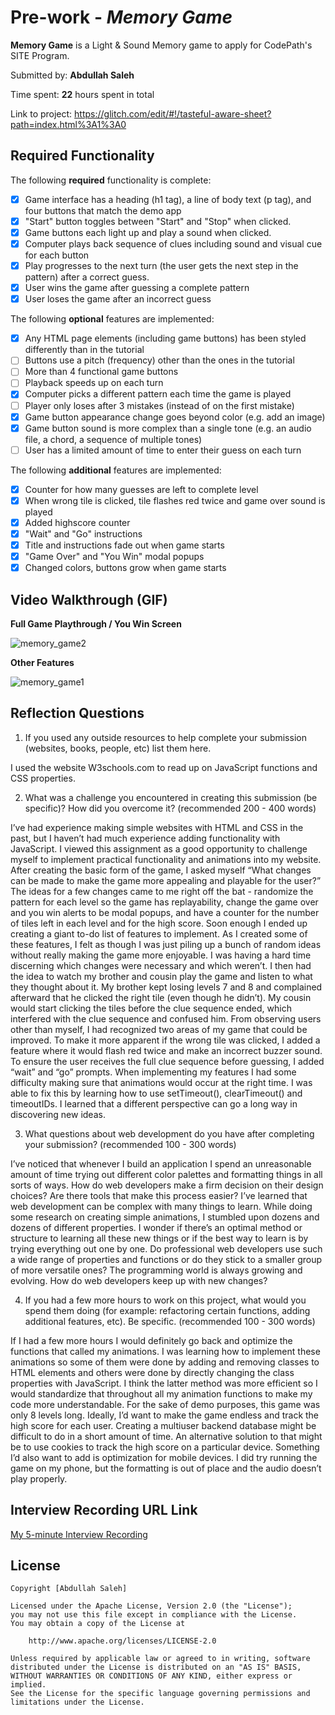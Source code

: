 # Pre-work - *Memory Game*

**Memory Game** is a Light & Sound Memory game to apply for CodePath's SITE Program. 

Submitted by: **Abdullah Saleh**

Time spent: **22** hours spent in total

Link to project: https://glitch.com/edit/#!/tasteful-aware-sheet?path=index.html%3A1%3A0

## Required Functionality

The following **required** functionality is complete:

* [x] Game interface has a heading (h1 tag), a line of body text (p tag), and four buttons that match the demo app
* [x] "Start" button toggles between "Start" and "Stop" when clicked. 
* [x] Game buttons each light up and play a sound when clicked. 
* [x] Computer plays back sequence of clues including sound and visual cue for each button
* [x] Play progresses to the next turn (the user gets the next step in the pattern) after a correct guess. 
* [x] User wins the game after guessing a complete pattern
* [x] User loses the game after an incorrect guess

The following **optional** features are implemented:

* [x] Any HTML page elements (including game buttons) has been styled differently than in the tutorial
* [ ] Buttons use a pitch (frequency) other than the ones in the tutorial
* [ ] More than 4 functional game buttons
* [ ] Playback speeds up on each turn
* [x] Computer picks a different pattern each time the game is played
* [ ] Player only loses after 3 mistakes (instead of on the first mistake)
* [x] Game button appearance change goes beyond color (e.g. add an image)
* [x] Game button sound is more complex than a single tone (e.g. an audio file, a chord, a sequence of multiple tones)
* [ ] User has a limited amount of time to enter their guess on each turn

The following **additional** features are implemented:
* [x] Counter for how many guesses are left to complete level
* [x] When wrong tile is clicked, tile flashes red twice and game over sound is played
* [x] Added highscore counter
* [x] "Wait" and "Go" instructions 
* [x] Title and instructions fade out when game starts 
* [x] "Game Over" and "You Win" modal popups 
* [x] Changed colors, buttons grow when game starts

## Video Walkthrough (GIF)

**Full Game Playthrough / You Win Screen**

![memory_game2](https://user-images.githubusercontent.com/88620119/160011422-63b6a024-a047-4dd8-8ff2-5a85892d0532.gif)

**Other Features**

![memory_game1](https://user-images.githubusercontent.com/88620119/160011460-4adb8768-83e9-4aff-930f-cacf0c326f9a.gif)

## Reflection Questions
1. If you used any outside resources to help complete your submission (websites, books, people, etc) list them here. 

 I used the website W3schools.com to read up on JavaScript functions and CSS properties. 

2. What was a challenge you encountered in creating this submission (be specific)? How did you overcome it? (recommended 200 - 400 words) 

 I’ve had experience making simple websites with HTML and CSS in the past, but I haven’t had much experience adding functionality with JavaScript. I viewed this assignment as a good opportunity to challenge myself to implement practical functionality and animations into my website. After creating the basic form of the game, I asked myself “What changes can be made to make the game more appealing and playable for the user?” The ideas for a few changes came to me right off the bat - randomize the pattern for each level so the game has replayability, change the game over and you win alerts to be modal popups, and have a counter for the number of tiles left in each level and for the high score. Soon enough I ended up creating a giant to-do list of features to implement. As I created some of these features, I felt as though I was just piling up a bunch of random ideas without really making the game more enjoyable. I was having a hard time discerning which changes were necessary and which weren’t. I then had the idea to watch my brother and cousin play the game and listen to what they thought about it. My brother kept losing levels 7 and 8 and complained afterward that he clicked the right tile (even though he didn’t). My cousin would start clicking the tiles before the clue sequence ended, which interfered with the clue sequence and confused him. From observing users other than myself, I had recognized two areas of my game that could be improved. To make it more apparent if the wrong tile was clicked, I added a feature where it would flash red twice and make an incorrect buzzer sound. To ensure the user receives the full clue sequence before guessing, I added “wait” and “go” prompts. When implementing my features I had some difficulty making sure that animations would occur at the right time. I was able to fix this by learning how to use setTimeout(), clearTimeout() and timeoutIDs. I learned that a different perspective can go a long way in discovering new ideas. 
 
3. What questions about web development do you have after completing your submission? (recommended 100 - 300 words) 

  I’ve noticed that whenever I build an application I spend an unreasonable amount of time trying out different color palettes and formatting things in all sorts of ways. How do web developers make a firm decision on their design choices? Are there tools that make this process easier? I’ve learned that web development can be complex with many things to learn. While doing some research on creating simple animations, I stumbled upon dozens and dozens of different properties. I wonder if there’s an optimal method or structure to learning all these new things or if the best way to learn is by trying everything out one by one. Do professional web developers use such a wide range of properties and functions or do they stick to a smaller group of more versatile ones? The programming world is always growing and evolving. How do web developers keep up with new changes? 

4. If you had a few more hours to work on this project, what would you spend them doing (for example: refactoring certain functions, adding additional features, etc). Be specific. (recommended 100 - 300 words) 

  If I had a few more hours I would definitely go back and optimize the functions that called my animations. I was learning how to implement these animations so some of them were done by adding and removing classes to HTML elements and others were done by directly changing the class properties with JavaScript. I think the latter method was more efficient so I would standardize that throughout all my animation functions to make my code more understandable. For the sake of demo purposes, this game was only 8 levels long. Ideally, I’d want to make the game endless and track the high score for each user. Creating a multiuser backend database might be difficult to do in a short amount of time. An alternative solution to that might be to use cookies to track the high score on a particular device. Something I’d also want to add is optimization for mobile devices. I did try running the game on my phone, but the formatting is out of place and the audio doesn’t play properly. 

## Interview Recording URL Link

[My 5-minute Interview Recording](https://www.youtube.com/watch?v=7WZyVJn9EHQ)


## License

    Copyright [Abdullah Saleh]

    Licensed under the Apache License, Version 2.0 (the "License");
    you may not use this file except in compliance with the License.
    You may obtain a copy of the License at

        http://www.apache.org/licenses/LICENSE-2.0

    Unless required by applicable law or agreed to in writing, software
    distributed under the License is distributed on an "AS IS" BASIS,
    WITHOUT WARRANTIES OR CONDITIONS OF ANY KIND, either express or implied.
    See the License for the specific language governing permissions and
    limitations under the License.
